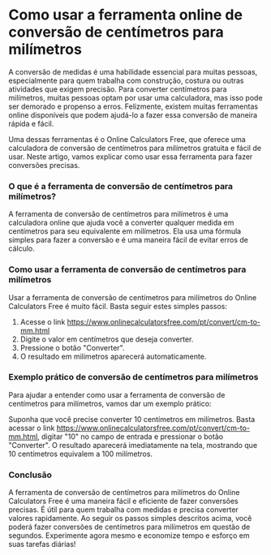 Como usar a ferramenta online de conversão de centímetros para milímetros
=========================================================================

A conversão de medidas é uma habilidade essencial para muitas pessoas, especialmente para quem trabalha com construção, costura ou outras atividades que exigem precisão. Para converter centímetros para milímetros, muitas pessoas optam por usar uma calculadora, mas isso pode ser demorado e propenso a erros. Felizmente, existem muitas ferramentas online disponíveis que podem ajudá-lo a fazer essa conversão de maneira rápida e fácil.

Uma dessas ferramentas é o Online Calculators Free, que oferece uma calculadora de conversão de centímetros para milímetros gratuita e fácil de usar. Neste artigo, vamos explicar como usar essa ferramenta para fazer conversões precisas.

### O que é a ferramenta de conversão de centímetros para milímetros?

A ferramenta de conversão de centímetros para milímetros é uma calculadora online que ajuda você a converter qualquer medida em centímetros para seu equivalente em milímetros. Ela usa uma fórmula simples para fazer a conversão e é uma maneira fácil de evitar erros de cálculo.

### Como usar a ferramenta de conversão de centímetros para milímetros

Usar a ferramenta de conversão de centímetros para milímetros do Online Calculators Free é muito fácil. Basta seguir estes simples passos:

1. Acesse o link <https://www.onlinecalculatorsfree.com/pt/convert/cm-to-mm.html>
2. Digite o valor em centímetros que deseja converter.
3. Pressione o botão "Converter".
4. O resultado em milímetros aparecerá automaticamente.

### Exemplo prático de conversão de centímetros para milímetros

Para ajudar a entender como usar a ferramenta de conversão de centímetros para milímetros, vamos dar um exemplo prático:

Suponha que você precise converter 10 centímetros em milímetros. Basta acessar o link <https://www.onlinecalculatorsfree.com/pt/convert/cm-to-mm.html>, digitar "10" no campo de entrada e pressionar o botão "Converter". O resultado aparecerá imediatamente na tela, mostrando que 10 centímetros equivalem a 100 milímetros.

### Conclusão

A ferramenta de conversão de centímetros para milímetros do Online Calculators Free é uma maneira fácil e eficiente de fazer conversões precisas. É útil para quem trabalha com medidas e precisa converter valores rapidamente. Ao seguir os passos simples descritos acima, você poderá fazer conversões de centímetros para milímetros em questão de segundos. Experimente agora mesmo e economize tempo e esforço em suas tarefas diárias!